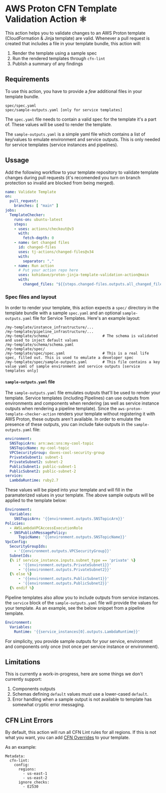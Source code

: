 # AWS Proton CFN Template Validation Action ⚛️

This action helps you to validate changes to an AWS Proton template (CloudFormation & Jinja template) are valid. Whenever a pull request is created that includes a file in your template bundle, this action will:

1. Render the template using a sample spec
2. Run the rendered templates through `cfn-lint`
3. Publish a summary of any findings 


## Requirements

To use this action, you have to provide a _few_ additional files in your template bundle. 

```
spec/spec.yaml
spec/sample-outputs.yaml [only for service templates]
```

The `spec.yaml` file needs to contain a valid spec for the template it's a part of. These values will be used to render the template.

The `sample-outputs.yaml` is a simple yaml file which contains a list of key/values to emulate environment and service outputs. This is only needed for service templates (service instances and pipelines).



## Ussage 

Add the following workflow to your template repository to validate template changes during pull requests (it's recomended you turn on branch protection so invalid are blocked from being merged).

```yaml
name: Validate Template
on:
  pull_request:
    branches: [ "main" ]
jobs:
  TemplateChecker:
    runs-on: ubuntu-latest
    steps:
    - uses: actions/checkout@v3
      with:
        fetch-depth: 0
    - name: Get changed files
      id: changed-files
      uses: tj-actions/changed-files@v34
      with:
        separator: ","
    - name: Run action
      # Put your action repo here
      uses: kohidave/proton-jinja-template-validation-action@main
      with: 
        changed_files: "${{steps.changed-files.outputs.all_changed_files}}"
```

### Spec files and layout

In order to render your template, this action expects a `spec/` directory in the template bundle with a sample `spec.yaml` and an optional `sample-outputs.yaml` file for Service Templates. Here's an example layout:


```
/my-template/instance_infrastructure/...
/my-template/pipeline_infrastructure/...
/my-template/schema/                        # The schema is validated and used to inject default values
/my-template/schema/schema.yaml
/my-template/spec/
/my-template/spec/spec.yaml                 # This is a real life spec, filled out. This is used to emulate a developer spec
/my-template/spec/sample-outputs.yaml       # This file contains a key value yaml of sample environment and service outputs [service templates only]
```

#### `sample-outputs.yaml` file

The `sample-outputs.yaml` file emulates outputs that'll be used to render your template. Service templates (including Pipelines) can use outputs from environments and components when rendering (as well as service instance outputs when rendering a pipeline template). Since the `aws-proton-template-checker-action` renders your template without registering it with AWS Proton, these outputs aren't available. In order to emulate the presence of these outputs, you can include fake outputs in the `sample-outputs.yaml` file:

```yaml
environment:
  SNSTopicArn: arn:aws:sns:my-cool-topic
  SNSTopicName: my-cool-topic
  VPCSecurityGroup: daves-cool-security-group
  PrivateSubnet1: subnet-1
  PrivateSubnet2: subnet-2
  PublicSubnet1: public-subnet-1
  PublicSubnet2: public-subnet-2
service:
  LambdaRuntime: ruby2.7
```

These values will be piped into your template and will fill in the paramaterized values in your template. The above sample outputs will be applied to the template below:

```yaml
Environment:
  Variables:
    SNSTopicArn: '{{environment.outputs.SNSTopicArn}}'
Policies:
  - AWSLambdaVPCAccessExecutionRole
  - SNSPublishMessagePolicy:
      TopicName: '{{environment.outputs.SNSTopicName}}'
VpcConfig:
  SecurityGroupIds:
    - '{{environment.outputs.VPCSecurityGroup}}'
  SubnetIds:
  {% if service_instance.inputs.subnet_type == 'private' %}
      - '{{environment.outputs.PrivateSubnet1}}'
      - '{{environment.outputs.PrivateSubnet2}}'
  {% else %}
      - '{{environment.outputs.PublicSubnet1}}'
      - '{{environment.outputs.PublicSubnet2}}'
  {% endif %}
```

Pipeline templates also allow you to include outputs from service instances. the `service` block of the `sample-outputs.yaml` file will provide the values  for your template. As an example, see the below snippet from a pipeline template. 

```yaml
Environment:
  Variables:
    Runtime: '{{service_instances[0].outputs.LambdaRuntime}}'
```

For simplicity, you provide sample outputs for your service, environment and components only once (not once per service instance or environment).  

## Limitations

This is currently a work-in-progress, here are some things we don't currently support:

1. Components outputs
2. Schemas defining `default` values must use a lower-cased `default`. 
3. Error handling when a sample output is not available to template has somewhat cryptic error messaging. 

## CFN Lint Errors

By default, this action will run all CFN Lint rules for all regions. If this is not what you want, you can add [CFN Overrides](https://github.com/aws-cloudformation/cfn-lint#template-based-metadata) to your template. 

As an example:

```
Metadata:
  cfn-lint:
    config:
      regions:
        - us-east-1
        - us-east-2
      ignore_checks:
        - E2530
```        
